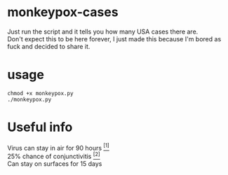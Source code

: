 # monkeypox-cases
Just run the script and it tells you how many USA cases there are. <br/>
Don't expect this to be here forever, I just made this because I'm bored as fuck and decided to share it.
# usage
`chmod +x monkeypox.py` <br/>
`./monkeypox.py`
# Useful info
Virus can stay in air for 90 hours <a href="https://www.ncbi.nlm.nih.gov/pmc/articles/PMC3556235"><sup>[1]</sup></a> <br/>
25% chance of conjunctivitis <a href="https://www.ncbi.nlm.nih.gov/pmc/articles/PMC5744154/"><sup>[2]</sup></a> <br/>
Can stay on surfaces for 15 days

